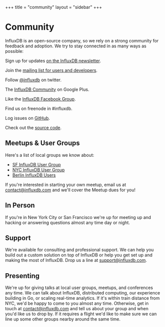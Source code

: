 +++
title = "community"
layout = "sidebar"
+++
# Community

InfluxDB is an open-source company, so we rely on a strong community for feedback and adoption. We try to stay connected in as many ways as possible:

<icon class="fa fa-envelope fa-border fa-2x fa-lg pull-right fa-align-center"></icon>

Sign up for updates <a href="http://errplane.us5.list-manage.com/subscribe/?u=4d17b6adac2728b1ea6e4926b&id=08af34971b" target="_blank">on the InfluxDB newsletter</a>.

<icon class="fa fa-comments fa-border fa-2x fa-lg pull-right fa-align-center"></icon>

Join the [mailing list for users and developers](https://groups.google.com/forum/#!forum/influxdb).

<icon class="fa fa-twitter fa-border fa-2x fa-lg pull-right fa-align-center"></icon>

Follow [@influxdb](https://twitter.com/influxdb) on twitter.

<icon class="fa fa-google-plus fa-border fa-2x fa-lg pull-right fa-align-center"></icon>

The [InfluxDB Community](https://plus.google.com/communities/114507511002042654305) on Google Plus.

<icon class="fa fa-facebook-square fa-border fa-2x fa-lg pull-right fa-align-center"></icon>

Like the [InfluxDB Facebook Group](https://www.facebook.com/influxdb).

<icon class="fa fa-comment fa-border fa-2x fa-lg pull-right fa-align-center"></icon>

Find us on freenode in #influxdb.

<icon class="fa fa-exclamation-circle fa-border fa-2x fa-lg pull-right fa-align-center"></icon>

Log issues on [GitHub](https://github.com/influxdb/influxdb/issues).

<icon class="fa fa-github fa-border fa-2x fa-lg pull-right fa-align-center"></icon>

Check out the [source code](https://github.com/influxdb).

## Meetups & User Groups

Here's a list of local groups we know about:

- [SF InfluxDB User Group](http://www.meetup.com/San-Francisco-InfluxDB-Meetup/)
- [NYC InfluxDB User Group](http://www.meetup.com/NYC-InfluxDB-User-Group/)
- [Berlin InfluxDB Users](http://www.meetup.com/Berlin-InfluxDB-Users/)

If you're interested in starting your own meetup, email us at [contact@influxdb.com](mailto:contact@influxdb.com) and we'll cover the Meetup dues for you!

## In Person

If you're in New York City or San Francisco we're up for meeting up and hacking or answering questions almost any time day or night.

## Support

We're available for consulting and professional support. We can help you build out a custom solution on top of InfluxDB or help you get set up and making the most of InfluxDB. Drop us a line at [support@influxdb.com](mailto:support@influxdb.com).

## Presenting

We're up for giving talks at local user groups, meetups, and conferences any time. We can talk about InfluxDB, distributed computing, our experience building in Go, or scaling real-time analytics. If it's within train distance from NYC, we'd be happy to come to you almost any time. Otherwise, get in touch at [contact@influxdb.com](mailto:contact@influxdb.com) and tell us about your group and when you'd like us to drop by. If it requires a flight we'd like to make sure we can line up some other groups nearby around the same time.
